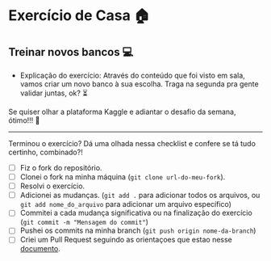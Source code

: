 # Exercício de Casa 🏠 

## Treinar novos bancos 💻

- Explicação do exercício: Através do conteúdo que foi visto em sala, vamos criar um novo banco à sua escolha.
Traga na segunda pra gente validar juntas, ok? ⏳

Se quiser olhar a plataforma Kaggle e adiantar o desafio da semana, ótimo!!! 🥰


---

Terminou o exercício? Dá uma olhada nessa checklist e confere se tá tudo certinho, combinado?!

- [ ] Fiz o fork do repositório.
- [ ] Clonei o fork na minha máquina (`git clone url-do-meu-fork`).
- [ ] Resolvi o exercício.
- [ ] Adicionei as mudanças. (`git add .` para adicionar todos os arquivos, ou `git add nome_do_arquivo` para adicionar um arquivo específico)
- [ ] Commitei a cada mudança significativa ou na finalização do exercício (`git commit -m "Mensagem do commit"`)
- [ ] Pushei os commits na minha branch (`git push origin nome-da-branch`)
- [ ] Criei um Pull Request seguindo as orientaçoes que estao nesse [documento](https://github.com/mflilian/repo-example/blob/main/exercicios/para-casa/instrucoes-pull-request.md).
